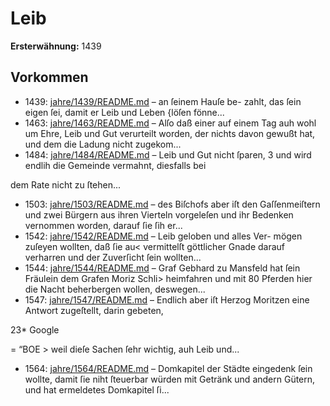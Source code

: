 # Leib

**Ersterwähnung:** 1439

## Vorkommen
- 1439: [jahre/1439/README.md](../jahre/1439/README.md) – an ſeinem Hauſe be-
zahlt, das ſein eigen ſei, damit er Leib und Leben
{löſen fönne...
- 1463: [jahre/1463/README.md](../jahre/1463/README.md) – Alſo daß einer auf einem Tag auh wohl um Ehre, Leib
und Gut verurteilt worden, der nichts davon gewußt hat,
und dem die Ladung nicht zugekom...
- 1484: [jahre/1484/README.md](../jahre/1484/README.md) – Leib und Gut nicht ſparen, 3
und wird endlih die Gemeinde vermahnt, diesfalls bei

dem Rate nicht zu ſtehen...
- 1503: [jahre/1503/README.md](../jahre/1503/README.md) – des Biſchofs
aber iſt den Gaſſenmeiſtern und zwei Bürgern aus ihren
Vierteln vorgeleſen und ihr Bedenken vernommen worden,
darauf ſie ſih er...
- 1542: [jahre/1542/README.md](../jahre/1542/README.md) – Leib geloben und alles Ver-
mögen zuſeyen wollten, daß ſie au< vermittelſt göttlicher
Gnade darauf verharren und der Zuverſicht ſein wollten...
- 1544: [jahre/1544/README.md](../jahre/1544/README.md) – Graf Gebhard zu Mansfeld hat ſein Fräulein dem
Grafen Moriz Schli> heimfahren und mit 80 Pferden
hier die Nacht beherbergen wollen, deswegen...
- 1547: [jahre/1547/README.md](../jahre/1547/README.md) – Endlich aber iſt
Herzog Moritzen eine Antwort zugeſtellt, darin gebeten,

23*
Google


= “BOE >
weil dieſe Sachen ſehr wichtig, auh Leib und...
- 1564: [jahre/1564/README.md](../jahre/1564/README.md) – Domkapitel der Städte eingedenk
ſein wollte, damit ſie niht ſteuerbar würden mit Getränk
und andern Gütern, und hat ermeldetes Domkapitel ſi...
